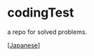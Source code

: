 # codingTest

a repo for solved problems.

[[Japanese](https://github.com/prbslver/codingTest/edit/main/README.jp.md)]
